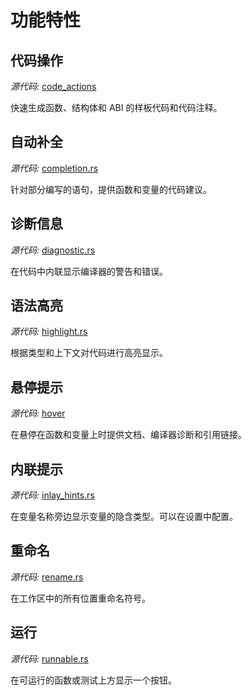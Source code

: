 # 功能特性

## 代码操作

_源代码:_ [code_actions](https://github.com/FuelLabs/sway/tree/master/sway-lsp/src/capabilities/code_actions)

快速生成函数、结构体和 ABI 的样板代码和代码注释。

## 自动补全

_源代码:_ [completion.rs](https://github.com/FuelLabs/sway/blob/master/sway-lsp/src/capabilities/completion.rs)

针对部分编写的语句，提供函数和变量的代码建议。

## 诊断信息

_源代码:_ [diagnostic.rs](https://github.com/FuelLabs/sway/blob/master/sway-lsp/src/capabilities/diagnostic.rs)

在代码中内联显示编译器的警告和错误。

## 语法高亮

_源代码:_ [highlight.rs](https://github.com/FuelLabs/sway/blob/master/sway-lsp/src/capabilities/highlight.rs)

根据类型和上下文对代码进行高亮显示。

## 悬停提示

_源代码:_ [hover](https://github.com/FuelLabs/sway/tree/master/sway-lsp/src/capabilities/hover)

在悬停在函数和变量上时提供文档、编译器诊断和引用链接。

## 内联提示

_源代码:_ [inlay_hints.rs](https://github.com/FuelLabs/sway/blob/master/sway-lsp/src/capabilities/inlay_hints.rs)

在变量名称旁边显示变量的隐含类型。可以在设置中配置。

## 重命名

_源代码:_ [rename.rs](https://github.com/FuelLabs/sway/blob/master/sway-lsp/src/capabilities/rename.rs)

在工作区中的所有位置重命名符号。

## 运行

_源代码:_ [runnable.rs](https://github.com/FuelLabs/sway/blob/master/sway-lsp/src/capabilities/runnable.rs)

在可运行的函数或测试上方显示一个按钮。
